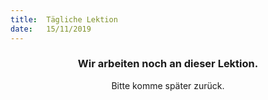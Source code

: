 ```yaml
---
title:  Tägliche Lektion
date:   15/11/2019
---
```


### <center>Wir arbeiten noch an dieser Lektion.</center>
<center>Bitte komme später zurück.</center>